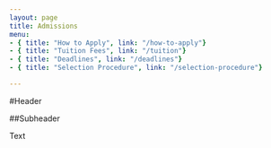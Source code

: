 ```yaml
---
layout: page
title: Admissions
menu:
- { title: "How to Apply", link: "/how-to-apply"}
- { title: "Tuition Fees", link: "/tuition"}
- { title: "Deadlines", link: "/deadlines"}
- { title: "Selection Procedure", link: "/selection-procedure"}

---
```

#Header

##Subheader

Text